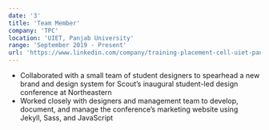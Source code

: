 ```yaml
---
date: '3'
title: 'Team Member'
company: 'TPC'
location: 'UIET, Panjab University'
range: 'September 2019 - Present'
url: 'https://www.linkedin.com/company/training-placement-cell-uiet-panjab-university-chandigarh/'
---
```


- Collaborated with a small team of student designers to spearhead a new brand and design system for Scout’s inaugural student-led design conference at Northeastern
- Worked closely with designers and management team to develop, document, and manage the conference’s marketing website using Jekyll, Sass, and JavaScript
